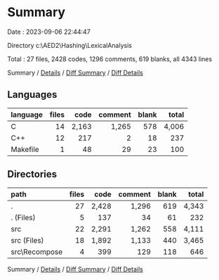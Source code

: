 # Summary

Date : 2023-09-06 22:44:47

Directory c:\\AED2\\Hashing\\LexicalAnalysis

Total : 27 files,  2428 codes, 1296 comments, 619 blanks, all 4343 lines

Summary / [Details](details.md) / [Diff Summary](diff.md) / [Diff Details](diff-details.md)

## Languages
| language | files | code | comment | blank | total |
| :--- | ---: | ---: | ---: | ---: | ---: |
| C | 14 | 2,163 | 1,265 | 578 | 4,006 |
| C++ | 12 | 217 | 2 | 18 | 237 |
| Makefile | 1 | 48 | 29 | 23 | 100 |

## Directories
| path | files | code | comment | blank | total |
| :--- | ---: | ---: | ---: | ---: | ---: |
| . | 27 | 2,428 | 1,296 | 619 | 4,343 |
| . (Files) | 5 | 137 | 34 | 61 | 232 |
| src | 22 | 2,291 | 1,262 | 558 | 4,111 |
| src (Files) | 18 | 1,892 | 1,133 | 440 | 3,465 |
| src\\Recompose | 4 | 399 | 129 | 118 | 646 |

Summary / [Details](details.md) / [Diff Summary](diff.md) / [Diff Details](diff-details.md)